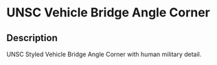 # UNSC Vehicle Bridge Angle Corner

## Description

UNSC Styled Vehicle Bridge Angle Corner with human military detail.
